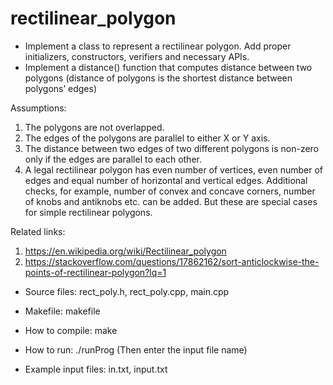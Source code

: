 # rectilinear_polygon

- Implement a class to represent a rectilinear polygon. Add proper initializers, constructors, verifiers and necessary APIs.
- Implement a distance() function that computes distance between two polygons (distance of polygons is the shortest distance between polygons’ edges)

Assumptions:
1. The polygons are not overlapped.
2. The edges of the polygons are parallel to either X or Y axis.
3. The distance between two edges of two different polygons is non-zero only if the edges are parallel to each other.
4. A legal rectilinear polygon has even number of vertices, even number of edges and equal number of horizontal and vertical edges. Additional checks, for example, number of convex and concave corners, number of knobs and antiknobs etc. can be added. But these are special cases for simple rectilinear polygons.

Related links:
1. https://en.wikipedia.org/wiki/Rectilinear_polygon
2. https://stackoverflow.com/questions/17862162/sort-anticlockwise-the-points-of-rectilinear-polygon?lq=1

- Source files: rect_poly.h, rect_poly.cpp, main.cpp
- Makefile: makefile
- How to compile: make
- How to run: ./runProg (Then enter the input file name)

- Example input files: in.txt, input.txt
